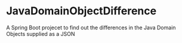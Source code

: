 # JavaDomainObjectDifference
A Spring Boot projecet to find out the differences in the Java Domain Objects supplied as a JSON

